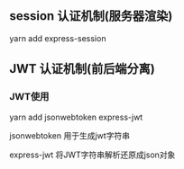 ## session 认证机制(服务器渲染)

yarn add express-session

## JWT 认证机制(前后端分离)



### JWT使用

yarn add jsonwebtoken express-jwt

jsonwebtoken  用于生成jwt字符串

express-jwt  将JWT字符串解析还原成json对象

